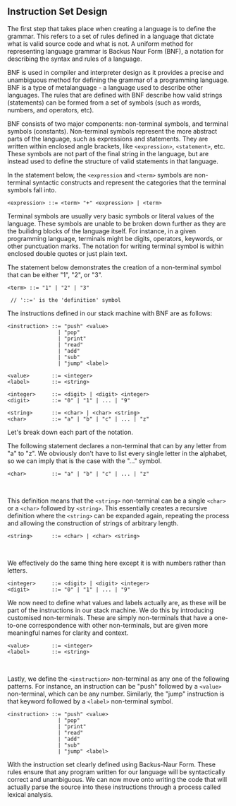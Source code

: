 ## Instruction Set Design

The first step that takes place when creating a language is to define the grammar. This refers to a set of rules defined in a language that dictate what is valid source code and what is not. A uniform method for representing language grammar is Backus Naur Form (BNF), a notation for describing the syntax and rules of a language. 

BNF is used in compiler and interpreter design as it provides a precise and unambiguous method for defining the grammar of a programming language. BNF is a type of metalanguage - a language used to describe other languages. The rules that are defined with BNF describe how valid strings (statements) can be formed from a set of symbols (such as words, numbers, and operators, etc).

BNF consists of two major components: non-terminal symbols, and terminal symbols (constants). Non-terminal symbols represent the more abstract parts of the language, such as expressions and statements. They are written within enclosed angle brackets, like `<expression>`, `<statement>`, etc. These symbols are not part of the final string in the language, but are instead used to define the structure of valid statements in that language.

In the statement below, the `<expression` and `<term>` symbols are non-terminal syntactic constructs and represent the categories that the terminal symbols fall into.

```
<expression> ::= <term> "+" <expression> | <term>
```

Terminal symbols are usually very basic symbols or literal values of the language. These symbols are unable to be broken down further as they are the builidng blocks of the language itself. For instance, in a given programming language, terminals might be digits, operators, keywords, or other punctuation marks. The notation for writing terminal symbol is within enclosed double quotes or just plain text.

The statement below demonstrates the creation of a non-terminal symbol that can be either "1", "2", or "3".

```
<term> ::= "1" | "2" | "3"

 // '::=' is the 'definition' symbol
```

The instructions defined in our stack machine with BNF are as follows:

```
<instruction> ::= "push" <value>
                | "pop"
                | "print"
                | "read"
                | "add"
                | "sub"
                | "jump" <label>

<value>       ::= <integer>
<label>       ::= <string>

<integer>     ::= <digit> | <digit> <integer>
<digit>       ::= "0" | "1" | ... | "9"

<string>      ::= <char> | <char> <string>
<char>        ::= "a" | "b" | "c" | ... | "z"
```

Let's break down each part of the notation.

The following statement declares a non-terminal that can by any letter from "a" to "z". We obviously don't have to list every single letter in the alphabet, so we can imply that is the case with the "..." symbol.

```
<char>        ::= "a" | "b" | "c" | ... | "z"
```

<br/>

This definition means that the `<string>` non-terminal can be a single `<char>` or a `<char>` followed by `<string>`. This essentially creates a recursive definition where the `<string>` can be expanded again, repeating the process and allowing the construction of strings of arbitrary length. 

```
<string>      ::= <char> | <char> <string>
```

<br/>

We effectively do the same thing here except it is with numbers rather than letters.

```
<integer>     ::= <digit> | <digit> <integer>
<digit>       ::= "0" | "1" | ... | "9"
```

We now need to define what values and labels actually are, as these will be part of the instructions in our stack machine. We do this by introducing customised non-terminals. These are simply non-terminals that have a one-to-one correspondence with other non-terminals, but are given more meaningful names for clarity and context.

```
<value>       ::= <integer>
<label>       ::= <string>
```

<br/>

Lastly, we define the `<instruction>` non-terminal as any one of the following patterns. For instance, an instruction can be "push" followed by a `<value>` non-terminal, which can be any number. Similarly, the "jump" instruction is that keyword followed by a `<label>` non-terminal symbol.

```
<instruction> ::= "push" <value>
                | "pop"
                | "print"
                | "read"
                | "add"
                | "sub"
                | "jump" <label>
```

With the instruction set clearly defined using Backus-Naur Form. These rules ensure that any program written for our language will be syntactically correct and unambiguous. We can now move onto writing the code that will actually parse the source into these instructions through a process called lexical analysis.